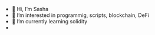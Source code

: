 - 👋 Hi, I’m Sasha
- 👀 I’m interested in programmig, scripts, blockchain, DeFi
- 🌱 I’m currently learning solidity
- 


<!--
SashaUSDT/SashaUSDT is a ✨ special ✨ repository because its `README.md` (this file) appears on your GitHub profile.
You can click the Preview link to take a look at your changes.
--->

